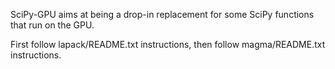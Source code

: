 SciPy-GPU aims at being a drop-in replacement for some SciPy functions that run on the GPU.

First follow lapack/README.txt instructions, then follow magma/README.txt instructions.
